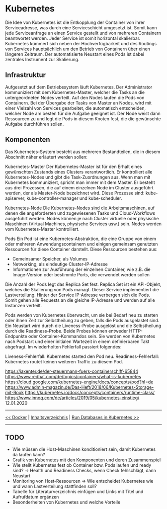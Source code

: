 # Kubernetes

Die Idee von Kubernetes ist die Entkopplung der Container von ihrer Serviceadresse, was durch eine Serviceschicht umgesetzt ist. Somit kann jede Serviceanfrage an einen Service gestellt und von mehreren Containern beantwortet werden. Jeder Service ist somit horizontal skalierbar. Kubernetes kümmert sich neben der Hochverfügbarkeit und des Routings von Services hauptsächlich um den Betrieb von Containern über einen längeren Zeitraum. Der automatisierte Neustart eines Pods ist dabei zentrales Instrument zur Skalierung.

## Infrastruktur

Aufgesetzt auf dem Betriebssystem läuft Kubernetes.
Der Administrator kommuniziert mit dem Kubernetes-Master, welcher die Tasks an die untergeordneten Nodes verteilt. Auf den Nodes laufen die Pods von Containern. Bei der Übergabe der Tasks von Master an Nodes, wird mit einer Vielzahl von Services gearbeitet, die automatisch entscheiden, welcher Node am besten für die Aufgabe geeignet ist. Der Node weist dann Ressourcen zu und legt die Pods in diesem Knoten fest, die die gewünschte Aufgabe durchführen sollen.

## Komponenten

Das Kubernetes-System besteht aus mehreren Bestandteilen, die in diesem Abschnitt näher erläutert werden sollen:

Kubernetes-Master
Der Kubernetes-Master ist für den Erhalt eines gewünschten Zustands eines Clusters verantwortlich. Er kontrolliert alle Kubernetes-Nodes und gibt die Task-Zuordnungen aus. Wenn man mit Kubernetes kommuniziert, spricht man immer mit dem Master.
Er besteht aus drei Prozessen, die auf einem einzelnen Node im Cluster ausgeführt werden, der als Master-Node bezeichnet wird. Diese Prozesse sind: kube-apiserver, kube-controller-manager und kube-scheduler.

Kubernetes-Node
Die Kubernetes-Nodes sind die Arbeitsmaschinen, auf denen die angeforderten und zugewiesenen Tasks und Cloud-Workflows ausgeführt werden. Nodes können je nach Cluster virtuelle oder physische Maschinen (Virtual Machines, physische Services usw.) sein. Nodes werden vom Kubernetes-Master kontrolliert.

Pods
Ein Pod ist eine Kubernetes-Abstraktion, die eine Gruppe von einem oder mehreren Anwendungscontainern und einigen gemeinsam genutzten Ressourcen für diese Container darstellt.
Diese Ressourcen bestehen aus:

- Gemeinsamer Speicher, als Volumes
- Networking, als eindeutige Cluster-IP-Adresse
- Informationen zur Ausführung der einzelnen Container, wie z.B. die Image-Version oder bestimmte Ports, die verwendet werden sollen

Die Anzahl der Pods legt das Replica Set fest. Replica Set ist ein API-Objekt, welches die Skalierung von Pods managt. Dieser Service implementiert die Lastverteilung. Hinter der Service IP-Adresse verbergen sich die Pods. Somit gehen alle Requests an die gleiche IP-Adresse und werden auf alle Instanzen verteilt.

Pods werden von Kubernetes überwacht, um sie bei Bedarf neu zu starten oder ihnen Zeit zur Selbstheilung zu geben, falls die Pods ausgelastet sind. Ein Neustart wird durch die Liveness-Probe ausgelöst und die Selbstheilung durch die Readiness-Probe. Beide Probes können entweder HTTP-Endpunkte oder Container-Kommandos sein. Sie werden von Kubernetes nach Podstart und einer initialen Wartezeit in einem definierbaren Takt abgefragt. Im wiederholten Fehlerfall passiert folgendes:

Liveness-Fehlerfall: Kubernetes started den Pod neu.
Readiness-Fehlerfall: Kubernetes routet keinen weiteren Traffic zu diesem Pod.

https://jaxenter.de/der-steuermann-fuers-containerschiff-65844
https://www.redhat.com/de/topics/containers/what-is-kubernetes
https://cloud.google.com/kubernetes-engine/docs/concepts/pod?hl=de
https://www.admin-magazin.de/Das-Heft/2018/06/Kubernetes-Storage-mit-Rook
https://kubernetes.io/docs/concepts/containers/runtime-class/
https://www.innoq.com/de/articles/2019/05/kubernetes-einstieg/ 12.01.2020

---

[<< Docker](2_docker.md) | [Inhaltsverzeichnis](0_inhalt.md) | [Run Databases in Kubernetes >>](4_dbInK8s.md)

---

## TODO

- Wie müssen die Host-Maschinen konditioniert sein, damit Kubernetes da laufen kann?
- Grafik von Kubernetes mit den Komponenten und deren Zusammenspiel
- Wie stellt Kubernetes fest ob Container bzw. Pods laufen und ready sind? => Health und Readiness Checks, wenn Check fehlschlägt, dann Neustart
- Monitoring von Host-Ressourcen => Wie entscheidet Kubernetes wie und wann Lastverteilung stattfinden soll?
- Tabelle für Literaturverzeichnis einfügen und Links mit Titel und Aufrufdatum ergänzen
- Besonderheiten von Kubernetes und welche Vorteile
